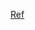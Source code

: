 [Ref](https://towardsdatascience.com/cross-entropy-loss-function-f38c4ec8643e#:~:text=Cross%2Dentropy%20loss%20is%20used,Mathematical%20definition%20of%20Cross%2DEntopy.)
